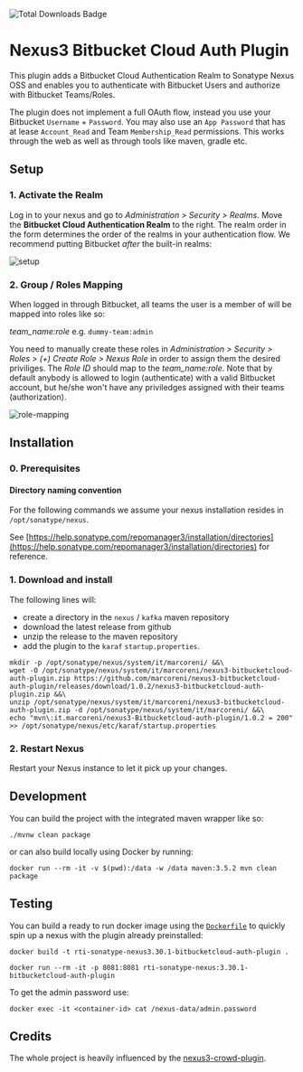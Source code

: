 ![Total Downloads Badge](https://img.shields.io/github/downloads/BellaBill/nexus3-Bitbucketcloud-auth-plugin/total.svg)

# Nexus3 Bitbucket Cloud Auth Plugin

This plugin adds a Bitbucket Cloud Authentication Realm to Sonatype Nexus OSS and enables you to authenticate with Bitbucket Users and authorize with Bitbucket Teams/Roles.

The plugin does not implement a full OAuth flow, instead you use your Bitbucket `Username` + `Password`. You may also use an `App Password` that has at lease `Account_Read` and Team `Membership_Read` permissions.
This works through the web as well as through tools like maven, gradle etc.

## Setup

### 1. Activate the Realm

Log in to your nexus and go to _Administration > Security > Realms_. Move the **Bitbucket Cloud Authentication Realm** to the right. The realm order in the form determines the order of the realms in your authentication flow. We recommend putting Bitbucket _after_ the built-in realms:

![setup](setup.png)

### 2. Group / Roles Mapping

When logged in through Bitbucket, all teams the user is a member of will be mapped into roles like so:

_team_name:role_ e.g. `dummy-team:admin`

You need to manually create these roles in _Administration > Security > Roles > (+) Create Role > Nexus Role_ in order to assign them the desired priviliges. The _Role ID_ should map to the _team_name:role_. Note that by default anybody is allowed to login (authenticate) with a valid Bitbucket account, but he/she won't have any priviledges assigned with their teams (authorization).

![role-mapping](role-mapping.png)

## Installation

### 0. Prerequisites

#### Directory naming convention

For the following commands we assume your nexus installation resides in `/opt/sonatype/nexus`.

See [https://help.sonatype.com/repomanager3/installation/directories](https://help.sonatype.com/repomanager3/installation/directories) for reference.

### 1. Download and install

The following lines will:

- create a directory in the `nexus` / `kafka` maven repository
- download the latest release from github
- unzip the release to the maven repository
- add the plugin to the `karaf` `startup.properties`.

```shell
mkdir -p /opt/sonatype/nexus/system/it/marcoreni/ &&\
wget -O /opt/sonatype/nexus/system/it/marcoreni/nexus3-bitbucketcloud-auth-plugin.zip https://github.com/marcoreni/nexus3-bitbucketcloud-auth-plugin/releases/download/1.0.2/nexus3-bitbucketcloud-auth-plugin.zip &&\
unzip /opt/sonatype/nexus/system/it/marcoreni/nexus3-bitbucketcloud-auth-plugin.zip -d /opt/sonatype/nexus/system/it/marcoreni/ &&\
echo "mvn\:it.marcoreni/nexus3-Bitbucketcloud-auth-plugin/1.0.2 = 200" >> /opt/sonatype/nexus/etc/karaf/startup.properties
```

### 2. Restart Nexus

Restart your Nexus instance to let it pick up your changes.

## Development

You can build the project with the integrated maven wrapper like so:

```shell
./mvnw clean package
```

or can also build locally using Docker by running:

```shell
docker run --rm -it -v $(pwd):/data -w /data maven:3.5.2 mvn clean package
```

## Testing

You can build a ready to run docker image using the [`Dockerfile`](Dockerfile) to quickly spin up a nexus with the plugin already preinstalled:

```shell
docker build -t rti-sonatype-nexus3.30.1-bitbucketcloud-auth-plugin .

docker run --rm -it -p 8081:8081 rti-sonatype-nexus:3.30.1-bitbucketcloud-auth-plugin
```

To get the admin password use:

```shell
docker exec -it <container-id> cat /nexus-data/admin.password
```

## Credits

The whole project is heavily influenced by the [nexus3-crowd-plugin](https://github.com/pingunaut/nexus3-crowd-plugin).
